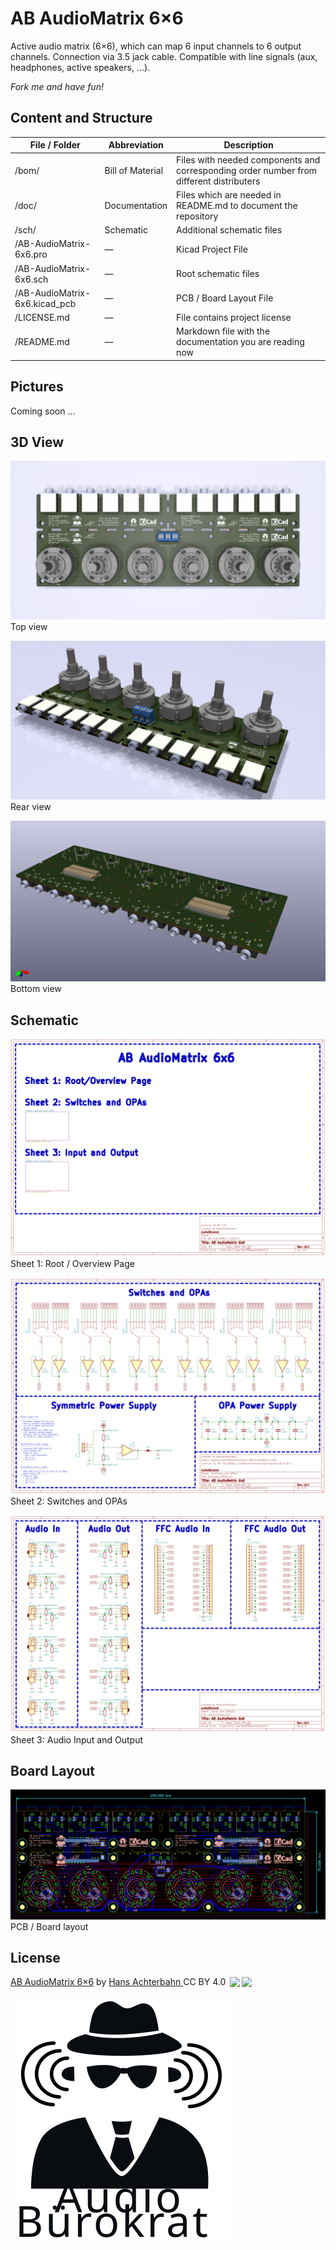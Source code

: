 # AB AudioMatrix 6×6

Active audio matrix (6×6), which can map 6 input channels to 6 output channels. Connection via 3.5 jack cable. Compatible with line signals (aux, headphones, active speakers, ...).

*Fork me and have fun!*

## Content and Structure

| File / Folder                 | Abbreviation     | Description                                                                             |
| ----------------------------- | ---------------- | --------------------------------------------------------------------------------------- |
| /bom/                         | Bill of Material | Files with needed components and corresponding order number from different distributers |
| /doc/                         | Documentation    | Files which are needed in README.md to document the repository                          |
| /sch/                         | Schematic        | Additional schematic files                                                              |
| /AB-AudioMatrix-6x6.pro       | —                | Kicad Project File                                                                      |
| /AB-AudioMatrix-6x6.sch       | —                | Root schematic files                                                                    |
| /AB-AudioMatrix-6x6.kicad_pcb | —                | PCB / Board Layout File                                                                 |
| /LICENSE.md                   | —                | File contains project license                                                           |
| /README.md                    | —                | Markdown file with the documentation you are reading now                                |

## Pictures

Coming soon ...


## 3D View

![Top view](doc/3d-TopView.png)
Top view

<!--
![Rear view ](doc/3d-FrontView.png)
Front view
-->

![Rear view](doc/3d-RearView.png)
Rear view

![Bottom view](doc/3d-BottomView.png)
Bottom view


## Schematic

![Sheet 1: Root / Overview Page](doc/Schematic-1-Master.png)
Sheet 1: Root / Overview Page

![Sheet 2: Switches and OPAs](doc/Schematic-2-SwitchesOpas.png)
Sheet 2: Switches and OPAs

![Sheet 3: Audio Input and Output](doc/Schematic-3-InputOutput.png)
Sheet 3: Audio Input and Output

## Board Layout

![PCB / Board layout](doc/Board.png)
PCB / Board layout


## License

<p xmlns:dct="http://purl.org/dc/terms/" xmlns:cc="http://creativecommons.org/ns#" class="license-text"><a rel="cc:attributionURL" href="https://github.com/HansAchterbahn/AB-AudioMatrix-6x6"><span rel="dct:title">AB AudioMatrix 6×6</span></a> by <a rel="cc:attributionURL" href="https://github.com/HansAchterbahn/"><span rel="cc:attributionName">Hans Achterbahn </span></a>CC BY 4.0 <a href="https://creativecommons.org/licenses/by/4.0"><img style="height:22px!important;margin-left: 3px;vertical-align:text-bottom;" src="https://search.creativecommons.org/static/img/cc_icon.svg" /><img  style="height:22px!important;margin-left: 3px;vertical-align:text-bottom;" src="https://search.creativecommons.org/static/img/cc-by_icon.svg" /></a></p>

![AudioBürokrat Logo](doc/AB-Icon.svg)
